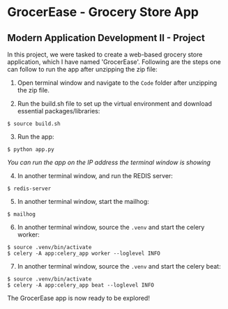 # GrocerEase - Grocery Store App
## Modern Application Development II - Project

In this project, we were tasked to create a web-based grocery store application, which I have named 'GrocerEase'. Following are the steps one can follow to run the app after unzipping the zip file:

1. Open terminal window and navigate to the `Code` folder after unzipping the zip file.

2. Run the build.sh file to set up the virtual environment and download essential packages/libraries:
```
$ source build.sh
```

3. Run the app:
```
$ python app.py
```
_You can run the app on the IP address the terminal window is showing_

4. In another terminal window, and run the REDIS server:
```
$ redis-server
```

5. In another terminal window, start the mailhog:
```
$ mailhog
```

6. In another terminal window, source the `.venv` and start the celery worker:
```
$ source .venv/bin/activate
$ celery -A app:celery_app worker --loglevel INFO
```

7. In another terminal window, source the `.venv` and start the celery beat:
```
$ source .venv/bin/activate
$ celery -A app:celery_app beat --loglevel INFO
```

The GrocerEase app is now ready to be explored!